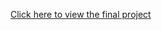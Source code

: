 [Click here to view the final project](https://github.com/aburasali/cs362sp16/tree/master/projects/snyderem/finalProject)
